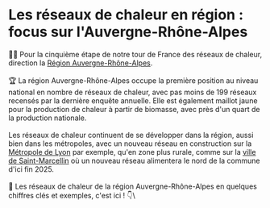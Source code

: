# Les réseaux de chaleur en région : focus sur l'Auvergne-Rhône-Alpes

🚴‍♂️ Pour la cinquième étape de notre tour de France des réseaux de chaleur, direction la [Région Auvergne-Rhône-Alpes](https://www.auvergnerhonealpes.fr/).\
\
🏆 La région Auvergne-Rhône-Alpes occupe la première position au niveau national en nombre de réseaux de chaleur, avec pas moins de 199 réseaux recensés par la dernière enquête annuelle. Elle est également maillot jaune pour la production de chaleur à partir de biomasse, avec près d'un quart de la production nationale.\
\
Les réseaux de chaleur continuent de se développer dans la région, aussi bien dans les métropoles, avec un nouveau réseau en construction sur la [Métropole de Lyon](https://www.grandlyon.com/) par exemple, qu'en zone plus rurale, comme sur la [ville de Saint-Marcellin](https://www.saint-marcellin.fr/) où un nouveau réseau alimentera le nord de la commune d'ici fin 2025.\
\
🔎 Les réseaux de chaleur de la région Auvergne-Rhône-Alpes en quelques chiffres clés et exemples, c'est ici ! 👇\
